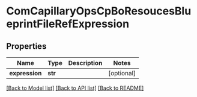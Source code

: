 # ComCapillaryOpsCpBoResoucesBlueprintFileRefExpression

## Properties
Name | Type | Description | Notes
------------ | ------------- | ------------- | -------------
**expression** | **str** |  | [optional] 

[[Back to Model list]](../README.md#documentation-for-models) [[Back to API list]](../README.md#documentation-for-api-endpoints) [[Back to README]](../README.md)

